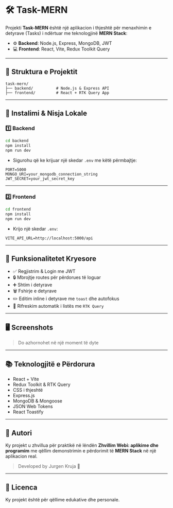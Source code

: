 # 🛠️ Task-MERN

Projekti **Task-MERN** është një aplikacion i thjeshtë për menaxhimin e detyrave (Tasks) i ndërtuar me teknologjinë **MERN Stack**:

- ⚙️ **Backend**: Node.js, Express, MongoDB, JWT
- 💻 **Frontend**: React, Vite, Redux Toolkit Query

---

## 📁 Struktura e Projektit

```
task-mern/
├── backend/          # Node.js & Express API
├── frontend/         # React + RTK Query App
```

---

## 🚀 Instalimi & Nisja Lokale

### 1️⃣ Backend

```bash
cd backend
npm install
npm run dev
```

- Sigurohu që ke krijuar një skedar `.env` me këtë përmbajtje:

```env
PORT=5000
MONGO_URI=your_mongodb_connection_string
JWT_SECRET=your_jwt_secret_key
```

---

### 2️⃣ Frontend

```bash
cd frontend
npm install
npm run dev
```

- Krijo një skedar `.env`:

```env
VITE_API_URL=http://localhost:5000/api
```

---

## 🧩 Funksionalitetet Kryesore

- ✅ Regjistrim & Login me JWT
- 🔒 Mbrojtje routes për përdorues të loguar
- ➕ Shtim i detyrave
- 🗑️ Fshirje e detyrave
- ✏️ Editim inline i detyrave me `toast` dhe autofokus
- 🔁 Rifreskim automatik i listës me `RTK Query`

---

## 🖥️ Screenshots

> Do azhornohet në një moment të dyte

---

## 📚 Teknologjitë e Përdorura

- React + Vite
- Redux Toolkit & RTK Query
- CSS i thjeshtë
- Express.js
- MongoDB & Mongoose
- JSON Web Tokens
- React Toastify

---

## 📌 Autori

Ky projekt u zhvillua për praktikë në lëndën **Zhvillim Webi: aplikime dhe programim** me qëllim demonstrimin e përdorimit të **MERN Stack** në një aplikacion real.

> Developed by Jurgen Kruja 🚀

---

## 📄 Licenca

Ky projekt është për qëllime edukative dhe personale.